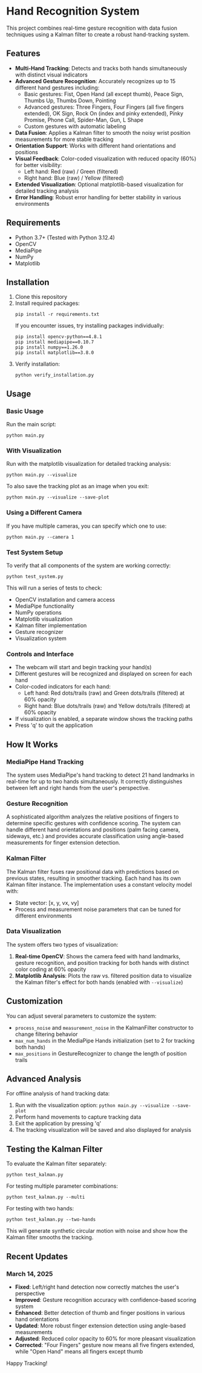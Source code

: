 # Hand Recognition System

This project combines real-time gesture recognition with data fusion techniques using a Kalman filter to create a robust hand-tracking system.

## Features

- **Multi-Hand Tracking**: Detects and tracks both hands simultaneously with distinct visual indicators
- **Advanced Gesture Recognition**: Accurately recognizes up to 15 different hand gestures including:
  - Basic gestures: Fist, Open Hand (all except thumb), Peace Sign, Thumbs Up, Thumbs Down, Pointing
  - Advanced gestures: Three Fingers, Four Fingers (all five fingers extended), OK Sign, Rock On (index and pinky extended), Pinky Promise, Phone Call, Spider-Man, Gun, L Shape
  - Custom gestures with automatic labeling
- **Data Fusion**: Applies a Kalman filter to smooth the noisy wrist position measurements for more stable tracking
- **Orientation Support**: Works with different hand orientations and positions
- **Visual Feedback**: Color-coded visualization with reduced opacity (60%) for better visibility:
  - Left hand: Red (raw) / Green (filtered)
  - Right hand: Blue (raw) / Yellow (filtered)
- **Extended Visualization**: Optional matplotlib-based visualization for detailed tracking analysis
- **Error Handling**: Robust error handling for better stability in various environments

## Requirements

- Python 3.7+ (Tested with Python 3.12.4)
- OpenCV
- MediaPipe
- NumPy
- Matplotlib

## Installation

1. Clone this repository
2. Install required packages:
   ```
   pip install -r requirements.txt
   ```
   If you encounter issues, try installing packages individually:
   ```
   pip install opencv-python==4.8.1
   pip install mediapipe==0.10.7
   pip install numpy==1.26.0
   pip install matplotlib==3.8.0
   ```
3. Verify installation:
   ```
   python verify_installation.py
   ```

## Usage

### Basic Usage
Run the main script:

```
python main.py
```

### With Visualization
Run with the matplotlib visualization for detailed tracking analysis:

```
python main.py --visualize
```

To also save the tracking plot as an image when you exit:

```
python main.py --visualize --save-plot
```

### Using a Different Camera
If you have multiple cameras, you can specify which one to use:

```
python main.py --camera 1
```

### Test System Setup
To verify that all components of the system are working correctly:

```
python test_system.py
```

This will run a series of tests to check:
- OpenCV installation and camera access
- MediaPipe functionality
- NumPy operations
- Matplotlib visualization
- Kalman filter implementation
- Gesture recognizer 
- Visualization system

### Controls and Interface
- The webcam will start and begin tracking your hand(s)
- Different gestures will be recognized and displayed on screen for each hand
- Color-coded indicators for each hand:
  - Left hand: Red dots/trails (raw) and Green dots/trails (filtered) at 60% opacity
  - Right hand: Blue dots/trails (raw) and Yellow dots/trails (filtered) at 60% opacity
- If visualization is enabled, a separate window shows the tracking paths
- Press 'q' to quit the application

## How It Works

### MediaPipe Hand Tracking
The system uses MediaPipe's hand tracking to detect 21 hand landmarks in real-time for up to two hands simultaneously. It correctly distinguishes between left and right hands from the user's perspective.

### Gesture Recognition
A sophisticated algorithm analyzes the relative positions of fingers to determine specific gestures with confidence scoring. The system can handle different hand orientations and positions (palm facing camera, sideways, etc.) and provides accurate classification using angle-based measurements for finger extension detection.

### Kalman Filter
The Kalman filter fuses raw positional data with predictions based on previous states, resulting in smoother tracking. Each hand has its own Kalman filter instance. The implementation uses a constant velocity model with:
- State vector: [x, y, vx, vy]
- Process and measurement noise parameters that can be tuned for different environments

### Data Visualization
The system offers two types of visualization:
1. **Real-time OpenCV**: Shows the camera feed with hand landmarks, gesture recognition, and position tracking for both hands with distinct color coding at 60% opacity
2. **Matplotlib Analysis**: Plots the raw vs. filtered position data to visualize the Kalman filter's effect for both hands (enabled with `--visualize`)

## Customization

You can adjust several parameters to customize the system:
- `process_noise` and `measurement_noise` in the KalmanFilter constructor to change filtering behavior
- `max_num_hands` in the MediaPipe Hands initialization (set to 2 for tracking both hands)
- `max_positions` in GestureRecognizer to change the length of position trails

## Advanced Analysis

For offline analysis of hand tracking data:
1. Run with the visualization option: `python main.py --visualize --save-plot`
2. Perform hand movements to capture tracking data
3. Exit the application by pressing 'q'
4. The tracking visualization will be saved and also displayed for analysis

## Testing the Kalman Filter

To evaluate the Kalman filter separately:

```
python test_kalman.py
```

For testing multiple parameter combinations:

```
python test_kalman.py --multi
```

For testing with two hands:

```
python test_kalman.py --two-hands
```

This will generate synthetic circular motion with noise and show how the Kalman filter smooths the tracking.

## Recent Updates

### March 14, 2025
- **Fixed**: Left/right hand detection now correctly matches the user's perspective
- **Improved**: Gesture recognition accuracy with confidence-based scoring system
- **Enhanced**: Better detection of thumb and finger positions in various hand orientations
- **Updated**: More robust finger extension detection using angle-based measurements
- **Adjusted**: Reduced color opacity to 60% for more pleasant visualization
- **Corrected**: "Four Fingers" gesture now means all five fingers extended, while "Open Hand" means all fingers except thumb

Happy Tracking!